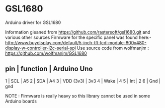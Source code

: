 # GSL1680
Arduino driver for GSL1680

Information gleaned from https://github.com/rastersoft/gsl1680.git and various other sources
Firmware for the specific panel was found here:- http://www.buydisplay.com/default/5-inch-tft-lcd-module-800x480-display-w-controller-i2c-serial-spi
Use source code from wolfmanjm : https://github.com/wolfmanjm/GSL1680

pin | function  | Arduino Uno
-----------------------------
1   | SCL       | A5
2   | SDA       | A4
3   | VDD (3v3) | 3v3
4   | Wake      | 4
5   | Int       | 2
6   | Gnd       | gnd

NOTE : Firmware is really heavy so this library cannot be used in some Arduino boards